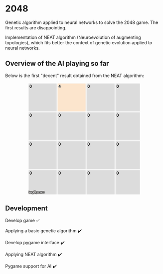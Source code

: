# 2048

Genetic algorithm applied to neural networks to solve the 2048 game. The first results are disappointing.

Implementation of NEAT algorithm (Neuroevolution of augmenting topologies), which fits better the context of genetic evolution applied to neural networks.

## Overview of the AI playing so far

Below is the first "decent" result obtained from the NEAT algorithm:
<p align="center">
  <img src="https://github.com/zslydr/2048/blob/master/resources/2048_AI.gif?raw=true">
</p>

## Development 

Develop game :white_check_mark:

Applying a basic genetic algorithm :heavy_check_mark:

Develop pygame interface :heavy_check_mark:

Applying NEAT algorithm :heavy_check_mark:

Pygame support for AI :heavy_check_mark:
